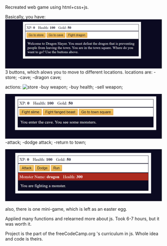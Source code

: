 Recreated web game using html+css+js.

Basically, you have:
![main-page](./screenshots/main%20page.png)
3 buttons, which alows you to move to different locations.
locations are: 
-store;
-cave;
-dragon cave;

actions:
![store](/screenshots/store%20page.png)
-buy weapon;
-buy health;
-sell weapon;

![cave](./screenshots/cave.png)
-attack;
-dodge attack;
-return to town;

![dragon](./screenshots/dragon.png)

also, there is one mini-game, which is left as an easter egg.

Applied many functions and relearned more about js.
Took 6-7 hours, but it was worth it. 

Project is the part of the freeCodeCamp.org 's curriculum in js. Whole idea and code is theirs.
